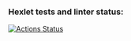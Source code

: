 ### Hexlet tests and linter status:
[![Actions Status](https://github.com/bapplesova/python-project-lvl2/workflows/hexlet-check/badge.svg)](https://github.com/bapplesova/python-project-lvl2/actions)